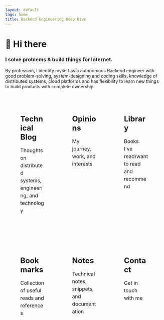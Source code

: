 ```yaml
---
layout: default
tags: home
title: Backend Engineering Deep Dive
---
```


# 👋 Hi there <br/>

### I solve problems & build things for Internet. 

By profession, I identify myself as a autonomous Backend engineer with good problem-solving, system-designing and coding skills, knowledge of distributed systems, cloud platforms and has flexibility to learn new things to build products with complete ownership


<div class="feature-tiles">
  <a href="{{ site.baseurl }}/blog" class="tile">
    <div class="tile-content">
      <h3>Technical Blog</h3>
      <p>Thoughts on distributed systems, engineering, and technology</p>
      <span class="tile-arrow">→</span>
    </div>
  </a>
  
  <a href="{{ site.baseurl }}/musings" class="tile">
    <div class="tile-content">
      <h3>Opinions</h3>
      <p>My journey, work, and interests</p>
      <span class="tile-arrow">→</span>
    </div>
  </a>

  <a href="{{ site.baseurl }}/library" class="tile">
    <div class="tile-content">
      <h3>Library</h3>
      <p>Books I've read/want to read and recommend</p>
      <span class="tile-arrow">→</span>
    </div>
  </a>

  <a href="{{ site.baseurl }}/bookmarks" class="tile">
    <div class="tile-content">
      <h3>Bookmarks</h3>
      <p>Collection of useful reads and references</p>
      <span class="tile-arrow">→</span>
    </div>
  </a>

  <a href="{{ site.baseurl }}/notes" class="tile">
    <div class="tile-content">
      <h3>Notes</h3>
      <p>Technical notes, snippets, and documentation</p>
      <span class="tile-arrow">→</span>
    </div>
  </a>

  <a href="{{ site.baseurl }}/contact" class="tile">
    <div class="tile-content">
      <h3>Contact</h3>
      <p>Get in touch with me</p>
      <span class="tile-arrow">→</span>
    </div>
  </a>
</div>

<style>
.feature-tiles {
  display: grid;
  grid-template-columns: repeat(3, 1fr);
  gap: 1.5rem;
  margin: 3rem auto;
  max-width: 1200px;
  padding: 0 1rem;
}

@media (max-width: 768px) {
  .feature-tiles {
    grid-template-columns: 1fr;
  }
}

.tile {
  position: relative;
  background: var(--tile-bg);
  border-radius: 12px;
  padding: 2rem;
  text-decoration: none;
  color: inherit;
  transition: all 0.3s ease;
  border: 1px solid var(--tile-border);
  overflow: hidden;
  min-height: 200px;
  display: flex;
  flex-direction: column;
}

.tile::before {
  content: '';
  position: absolute;
  top: 0;
  left: 0;
  width: 100%;
  height: 100%;
  background: var(--tile-gradient);
  opacity: 0;
  transition: opacity 0.3s ease;
  z-index: 1;
}

.tile:hover {
  transform: translateY(-5px);
  box-shadow: var(--tile-shadow-hover);
}

.tile:hover::before {
  opacity: 0.1;
}

.tile-content {
  position: relative;
  z-index: 2;
  flex: 1;
  display: flex;
  flex-direction: column;
}

.tile h3 {
  margin: 0 0 1rem 0;
  font-size: 1.5rem;
  color: var(--text-primary);
}

.tile p {
  margin: 0;
  font-size: 1rem;
  color: var(--text-secondary);
  line-height: 1.5;
  flex-grow: 1;
}

.tile-arrow {
  position: relative;
  font-size: 1.5rem;
  opacity: 0;
  transform: translateX(-10px);
  transition: all 0.3s ease;
  align-self: flex-end;
  margin-top: 1rem;
}

.tile:hover .tile-arrow {
  opacity: 1;
  transform: translateX(0);
}

.tile.disabled {
  cursor: not-allowed;
  background: var(--bg-secondary);
  border: 1px solid var(--border-color);
}

.tile.disabled:hover {
  transform: none;
  box-shadow: none;
}

.tile.disabled:hover::before {
  opacity: 0;
}

.tile.disabled h3,
.tile.disabled p {
  color: var(--text-tertiary);
}

.tile-status {
  font-size: 0.9rem;
  color: var(--text-tertiary);
  margin-top: 1rem;
  align-self: flex-end;
}
</style>